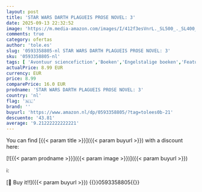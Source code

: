 ```yaml
---
layout: post
title: 'STAR WARS DARTH PLAGUEIS PROSE NOVEL: 3'
date: 2025-09-13 22:32:52
image: 'https://m.media-amazon.com/images/I/412f3esVnrL._SL500_._SL400_.jpg'
comments: true
category: ofertas
author: 'tole.es'
slug: '0593358805-nl STAR WARS DARTH PLAGUEIS PROSE NOVEL: 3'
sku: '0593358805-nl'
tags: [ 'Avontuur sciencefiction','Boeken','Engelstalige boeken','Featured Categories','Fictie actie & avontuur','Humoristische sciencefiction','Korte sciencefictionverhalen','Literatuur & fictie','Misdaad- en mysterie-sciencefiction','Sciencefiction','Sciencefiction en fantasie','Sciencefictiongeschiedenis en kritiek','Space operas','🇳🇱', ]
actualPrice: 8.99 EUR
currency: EUR
price: 8.99
comparePrice: 16.0 EUR
prodname: 'STAR WARS DARTH PLAGUEIS PROSE NOVEL: 3'
country: 'nl'
flag: '🇳🇱'
brand: ''
buyurl: 'https://www.amazon.nl/dp/0593358805/?tag=tolees0b-21'
descuento: '43.81'
average: '9.21222222222221'
---
```


You can find [{{< param title >}}]({{< param buyurl >}}) with a discount here:

[![{{< param prodname >}}]({{< param image >}})]({{< param buyurl >}})

ℹ️:


[🛒 Buy it!!]({{< param buyurl >}})
{{<world>}}0593358805{{</world>}}

